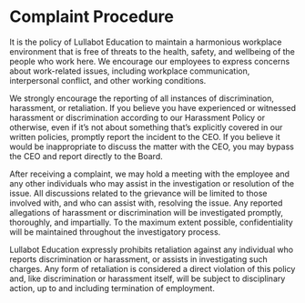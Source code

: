 # Complaint Procedure
It is the policy of Lullabot Education to maintain a harmonious workplace environment that is free of threats to the health, safety, and wellbeing of the people who work here. We encourage our employees to express concerns about work-related issues, including workplace communication, interpersonal conflict, and other working conditions.

We strongly encourage the reporting of all instances of discrimination, harassment, or retaliation. If you believe you have experienced or witnessed harassment or discrimination according to our Harassment Policy or otherwise, even if it’s not about something that’s explicitly covered in our written policies, promptly report the incident to the CEO. If you believe it would be inappropriate to discuss the matter with the CEO, you may bypass the CEO and report directly to the Board.

After receiving a complaint, we may hold a meeting with the employee and any other individuals who may assist in the investigation or resolution of the issue. All discussions related to the grievance will be limited to those involved with, and who can assist with, resolving the issue. Any reported allegations of harassment or discrimination will be investigated promptly, thoroughly, and impartially. To the maximum extent possible, confidentiality will be maintained throughout the investigatory process. 

Lullabot Education expressly prohibits retaliation against any individual who reports discrimination or harassment, or assists in investigating such charges. Any form of retaliation is considered a direct violation of this policy and, like discrimination or harassment itself, will be subject to disciplinary action, up to and including termination of employment.
